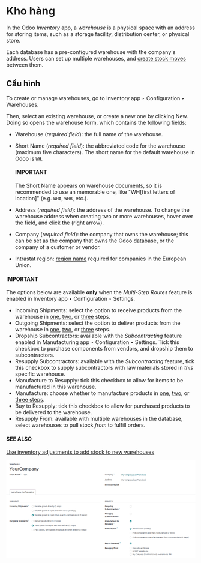 # Kho hàng

In the Odoo *Inventory* app, a *warehouse* is a physical space with an address for storing items,
such as a storage facility, distribution center, or physical store.

Each database has a pre-configured warehouse with the company's address. Users can set up multiple
warehouses, and [create stock moves](../../shipping_receiving/daily_operations/use_routes.md)
between them.

## Cấu hình

To create or manage warehouses, go to Inventory app ‣ Configuration ‣
Warehouses.

Then, select an existing warehouse, or create a new one by clicking New. Doing so opens
the warehouse form, which contains the following fields:

- Warehouse (*required field*): the full name of the warehouse.
- Short Name (*required field*): the abbreviated code for the warehouse (maximum five
  characters). The short name for the default warehouse in Odoo is `WH`.

  #### IMPORTANT
  The Short Name appears on warehouse documents, so it is recommended to use an
  memorable one, like "WH[first letters of location]" (e.g. `WHA`, `WHB`, etc.).
- Address (*required field*): the address of the warehouse. To change the warehouse
  address when creating two or more warehouses, hover over the field, and click the
  <i class="fa fa-arrow-right"></i> (right arrow).
- Company (*required field*): the company that owns the warehouse; this can be set as
  the company that owns the Odoo database, or the company of a customer or vendor.
- Intrastat region: [region name](../../../../finance/accounting/reporting/intrastat.md) required for companies in the European
  Union.

#### IMPORTANT
The options below are available **only** when the *Multi-Step Routes* feature is enabled in
Inventory app ‣ Configuration ‣ Settings.

- Incoming Shipments: select the option to receive products from the warehouse in
  [one](../../shipping_receiving/daily_operations/receipts_delivery_one_step.md), [two](../../shipping_receiving/daily_operations/receipts_delivery_two_steps.md), or [three](../../shipping_receiving/daily_operations/receipts_three_steps.md) steps.
- Outgoing Shipments: select the option to deliver products from the warehouse in
  [one](../../shipping_receiving/daily_operations/receipts_delivery_one_step.md), [two](../../shipping_receiving/daily_operations/receipts_delivery_two_steps.md), or [three](../../shipping_receiving/daily_operations/delivery_three_steps.md) steps.
- Dropship Subcontractors: available with the *Subcontracting* feature enabled in
  Manufacturing app ‣ Configuration ‣ Settings. Tick this checkbox to purchase
  components from vendors, and dropship them to subcontractors.
- Resupply Subcontractors: available with the *Subcontracting* feature, tick this
  checkbox to supply subcontractors with raw materials stored in *this* specific warehouse.
- Manufacture to Resupply: tick this checkbox to allow for items to be manufactured in
  this warehouse.
- Manufacture: choose whether to manufacture products in [one](../../../manufacturing/basic_setup/one_step_manufacturing.md), [two](../../../manufacturing/basic_setup/two_step_manufacturing.md), or [three steps](../../../manufacturing/basic_setup/three_step_manufacturing.md).
- Buy to Resupply: tick this checkbox to allow for purchased products to be delivered to
  the warehouse.
- Resupply From: available with multiple warehouses in the database, select warehouses
  to pull stock *from* to fulfill orders.

#### SEE ALSO
[Use inventory adjustments to add stock to new warehouses](count_products.md)

![Example warehouse form.](warehouses/warehouse-form.png)
